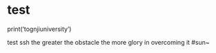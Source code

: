 # test
print(‘tognjiuniversity’)

test ssh
the greater the obstacle the more glory in overcoming it #sun~
